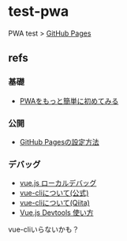 # test-pwa

PWA test > [GitHub Pages](https://liszwork.github.io/test-pwa/)



## refs

### 基礎

- [PWAをもっと簡単に初めてみる](https://qiita.com/poster-keisuke/items/6651140fa20c7aa18474)

### 公開

- [GitHub Pagesの設定方法](https://www.tam-tam.co.jp/tipsnote/html_css/post11245.html)

### デバッグ

- [vue.js ローカルデバッグ](https://jp.vuejs.org/v2/cookbook/debugging-in-vscode.html)
- [vue-cliについて(公式)](https://cli.vuejs.org/guide/#components-of-the-system)
- [vue-cliについて(Qiita)](https://qiita.com/567000/items/dde495d6a8ad1c25fa43)
- [Vue.js Devtools 使い方](https://qiita.com/hashimoto-1202/items/c81f5d4c271eef16d957)

vue-cliいらないかも？
